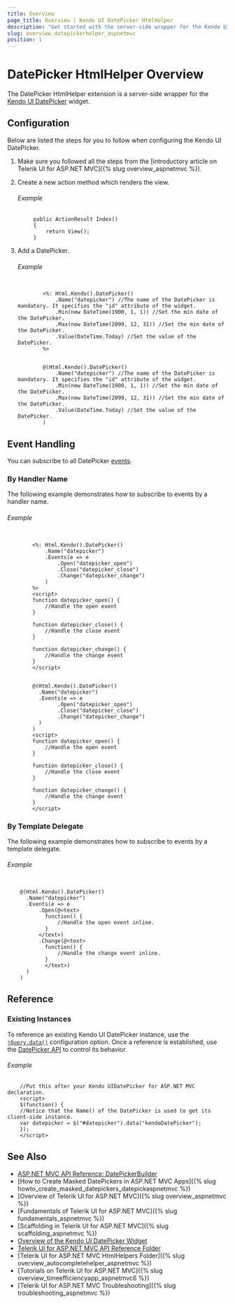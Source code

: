 ```yaml
---
title: Overview
page_title: Overview | Kendo UI DatePicker HtmlHelper
description: "Get started with the server-side wrapper for the Kendo UI DatePicker widget for ASP.NET MVC."
slug: overview_datepickerhelper_aspnetmvc
position: 1
---
```


# DatePicker HtmlHelper Overview

The DatePicker HtmlHelper extension is a server-side wrapper for the [Kendo UI DatePicker](https://demos.telerik.com/kendo-ui/datepicker/index) widget.

## Configuration

Below are listed the steps for you to follow when configuring the Kendo UI DatePicker.

1. Make sure you followed all the steps from the [introductory article on Telerik UI for ASP.NET MVC]({% slug overview_aspnetmvc %}).

1. Create a new action method which renders the view.

    ###### Example

            public ActionResult Index()
            {
                return View();
            }

1. Add a DatePicker.

    ###### Example

    ```tab-ASPX

            <%: Html.Kendo().DatePicker()
                .Name("datepicker") //The name of the DatePicker is mandatory. It specifies the "id" attribute of the widget.
                .Min(new DateTime(1900, 1, 1)) //Set the min date of the DatePicker.
                .Max(new DateTime(2099, 12, 31)) //Set the min date of the DatePicker.
                .Value(DateTime.Today) //Set the value of the DatePicker.
            %>
    ```
    ```tab-Razor

            @(Html.Kendo().DatePicker()
                .Name("datepicker") //The name of the DatePicker is mandatory. It specifies the "id" attribute of the widget.
                .Min(new DateTime(1900, 1, 1)) //Set the min date of the DatePicker.
                .Max(new DateTime(2099, 12, 31)) //Set the min date of the DatePicker.
                .Value(DateTime.Today) //Set the value of the DatePicker.
            )
    ```

## Event Handling

You can subscribe to all DatePicker [events](../../../kendo-ui/api/javascript/ui/datepicker#events).

### By Handler Name

The following example demonstrates how to subscribe to events by a handler name.

###### Example

```tab-ASPX

        <%: Html.Kendo().DatePicker()
            .Name("datepicker")
            .Events(e => e
                .Open("datepicker_open")
                .Close("datepicker_close")
                .Change("datepicker_change")
            )
        %>
        <script>
        function datepicker_open() {
            //Handle the open event
        }

        function datepicker_close() {
            //Handle the close event
        }

        function datepicker_change() {
            //Handle the change event
        }
        </script>
```
```tab-Razor

        @(Html.Kendo().DatePicker()
          .Name("datepicker")
          .Events(e => e
                .Open("datepicker_open")
                .Close("datepicker_close")
                .Change("datepicker_change")
          )
        )
        <script>
        function datepicker_open() {
            //Handle the open event
        }

        function datepicker_close() {
            //Handle the close event
        }

        function datepicker_change() {
            //Handle the change event
        }
        </script>
```

### By Template Delegate

The following example demonstrates how to subscribe to events by a template delegate.

###### Example

```tab-Razor

    @(Html.Kendo().DatePicker()
      .Name("datepicker")
      .Events(e => e
          .Open(@<text>
            function() {
                //Handle the open event inline.
            }
          </text>)
          .Change(@<text>
            function() {
                //Handle the change event inline.
            }
            </text>)
      )
    )
```

## Reference

### Existing Instances

To reference an existing Kendo UI DatePicker instance, use the [`jQuery.data()`](http://api.jquery.com/jQuery.data/) configuration option. Once a reference is established, use the [DatePicker API](../../../kendo-ui/api/javascript/ui/datepicker#methods) to control its behavior.

###### Example

        //Put this after your Kendo UIDatePicker for ASP.NET MVC declaration.
        <script>
        $(function() {
        //Notice that the Name() of the DatePicker is used to get its client-side instance.
        var datepicker = $("#datepicker").data("kendoDatePicker");
        });
        </script>

## See Also

* [ASP.NET MVC API Reference: DatePickerBuilder](/api/Kendo.Mvc.UI.Fluent/DatePickerBuilder)
* [How to Create Masked DatePickers in ASP.NET MVC Apps]({% slug howto_create_masked_datepickers_datepickaspnetmvc %})
* [Overview of Telerik UI for ASP.NET MVC]({% slug overview_aspnetmvc %})
* [Fundamentals of Telerik UI for ASP.NET MVC]({% slug fundamentals_aspnetmvc %})
* [Scaffolding in Telerik UI for ASP.NET MVC]({% slug scaffolding_aspnetmvc %})
* [Overview of the Kendo UI DatePicker Widget](http://docs.telerik.com/kendo-ui/controls/editors/datepicker/overview)
* [Telerik UI for ASP.NET MVC API Reference Folder](/api/Kendo.Mvc/AggregateFunction)
* [Telerik UI for ASP.NET MVC HtmlHelpers Folder]({% slug overview_autocompletehelper_aspnetmvc %})
* [Tutorials on Telerik UI for ASP.NET MVC]({% slug overview_timeefficiencyapp_aspnetmvc6 %})
* [Telerik UI for ASP.NET MVC Troubleshooting]({% slug troubleshooting_aspnetmvc %})
